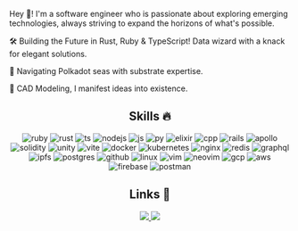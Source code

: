 <div>
  <p>
    Hey 👋! I'm a software engineer who is passionate about exploring emerging technologies, always striving to expand the horizons of what's possible.
  </p>
  <p>
    🛠️ Building the Future in Rust, Ruby & TypeScript! Data wizard with a knack for elegant solutions. 
  </p>
  <p>
    🚢 Navigating Polkadot seas with substrate expertise. 
  </p>
  <p>
    📐 CAD Modeling, I manifest ideas into existence.
  </p>
</div>

<div align="center">
  <h2>Skills 🔥</h2>
  
  <img title="ruby" src="https://skillicons.dev/icons?i=ruby" alt="ruby" />
  <img title="rust" src="https://skillicons.dev/icons?i=rust" alt="rust" />
  <img title="ts" src="https://skillicons.dev/icons?i=ts" alt="ts" />
  <img title="nodejs" src="https://skillicons.dev/icons?i=nodejs" alt="nodejs" />
  <img title="js" src="https://skillicons.dev/icons?i=js" alt="js" />
  <img title="py" src="https://skillicons.dev/icons?i=py" alt="py" />
  <img title="elixir" src="https://skillicons.dev/icons?i=elixir" alt="elixir" />
  <img title="cpp" src="https://skillicons.dev/icons?i=cpp" alt="cpp" />

  <img title="rails" src="https://skillicons.dev/icons?i=rails" alt="rails" />
  <img title="apollo" src="https://skillicons.dev/icons?i=apollo" alt="apollo" />
  <img title="solidity" src="https://skillicons.dev/icons?i=solidity" alt="solidity" />
  <img title="unity" src="https://skillicons.dev/icons?i=unity" alt="unity" />
  <img title="vite" src="https://skillicons.dev/icons?i=vite" alt="vite" />

  <img title="docker" src="https://skillicons.dev/icons?i=docker" alt="docker" />
  <img title="kubernetes" src="https://skillicons.dev/icons?i=kubernetes" alt="kubernetes" />
  <img title="nginx" src="https://skillicons.dev/icons?i=nginx" alt="nginx" />
  <img title="redis" src="https://skillicons.dev/icons?i=redis" alt="redis" />
  <img title="graphql" src="https://skillicons.dev/icons?i=graphql" alt="graphql" />
  <img title="ipfs" src="https://skillicons.dev/icons?i=ipfs" alt="ipfs" />
  <img title="postgres" src="https://skillicons.dev/icons?i=postgres" alt="postgres" />
  
  <img title="github" src="https://skillicons.dev/icons?i=github" alt="github" />
  <img title="linux" src="https://skillicons.dev/icons?i=linux" alt="linux" />
  <img title="vim" src="https://skillicons.dev/icons?i=vim" alt="vim" />
  <img title="neovim" src="https://skillicons.dev/icons?i=neovim" alt="neovim" />
  <img title="gcp" src="https://skillicons.dev/icons?i=gcp" alt="gcp" />
  <img title="aws" src="https://skillicons.dev/icons?i=aws" alt="aws" />  
  <img title="firebase" src="https://skillicons.dev/icons?i=firebase" alt="firebase" /> 
  <img title="postman" src="https://skillicons.dev/icons?i=postman" alt="postman" />

<div align="center">
  <h2>Links 🔗</h2>
  <a href="https://www.linkedin.com/in/danhenton">
    <img src="https://skillicons.dev/icons?i=linkedin" />
  </a>
  <a href="https://github.com/DanHenton">
    <img src="https://skillicons.dev/icons?i=github" />
  </a>
</div>
